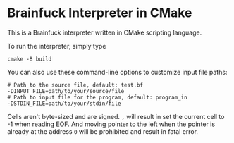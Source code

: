 # Brainfuck Interpreter in CMake
This is a Brainfuck interpreter written in CMake scripting language.

To run the interpreter, simply type
```shell
cmake -B build
```

You can also use these command-line options to customize input file paths:
```shell
# Path to the source file, default: test.bf
-DINPUT_FILE=path/to/your/source/file
# Path to input file for the program, default: program_in
-DSTDIN_FILE=path/to/your/stdin/file
```

Cells aren't byte-sized and are signed. `,` will result in set the current cell to -1 when reading EOF. And moving pointer to the left when the pointer is already at the address `0` will be prohibited and result in fatal error.

